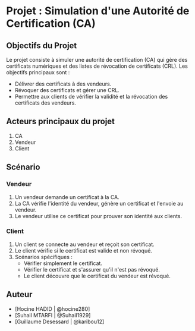 # Projet : Simulation d'une Autorité de Certification (CA)

## Objectifs du Projet

Le projet consiste à simuler une autorité de certification (CA) qui gère des certificats numériques et des listes de révocation de certificats (CRL). Les objectifs principaux sont :

- Délivrer des certificats à des vendeurs.
- Révoquer des certificats et gérer une CRL.
- Permettre aux clients de vérifier la validité et la révocation des certificats des vendeurs.

## Acteurs principaux du projet
1. CA 
2. Vendeur
3. Client 

## Scénario

### Vendeur

1. Un vendeur demande un certificat à la CA.
2. La CA vérifie l'identité du vendeur, génère un certificat et l'envoie au vendeur.
3. Le vendeur utilise ce certificat pour prouver son identité aux clients.

### Client

1. Un client se connecte au vendeur et reçoit son certificat.
2. Le client vérifie si le certificat est valide et non révoqué.
3. Scénarios spécifiques :
   - Vérifier simplement le certificat.
   - Vérifier le certificat et s'assurer qu'il n'est pas révoqué.
   - Le client découvre que le certificat du vendeur est révoqué.


## Auteur
- [Hocine HADID | @hocine280]
- [Suhail MTARFI | @Suhail1929]
- [Guillaume Desessard | @karibou12]